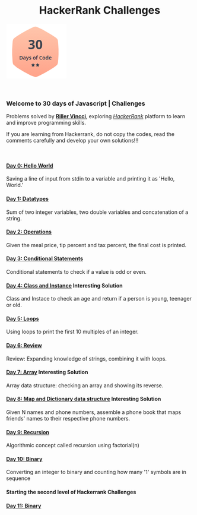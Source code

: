 # <h1 align="center"> HackerRank Challenges</align>

![](image.png)

<br />

### Welcome to 30 days of Javascript | Challenges

Problems solved by [**Riller Vincci**](https://www.hackerrank.com/rillervincci), exploring [_HackerRank_](https://www.hackerrank.com/) platform to learn and improve programming skills.

If you are learning from Hackerrank, do not copy the codes, read the comments carefully and develop your own solutions!!!

<br />

#### [Day 0: Hello World](day0.js)

Saving a line of input from stdin to a variable and printing it as 'Hello, World.'
</br>

#### [Day 1: Datatypes](day1.js)

Sum of two integer variables, two double variables and concatenation of a string.
</br>

#### [Day 2: Operations](day2.js)

Given the meal price, tip percent and tax percent, the final cost is printed.
</br>

#### [Day 3: Conditional Statements](day3.js)

Conditional statements to check if a value is odd or even.
</br>

#### [Day 4: Class and Instance](day4.js) **Interesting Solution**

Class and Instace to check an age and return if a person is young, teenager or old.

#### [Day 5: Loops](day5.js)

Using loops to print the first 10 multiples of an integer.
</br>

#### [Day 6: Review](day6.js)

Review: Expanding knowledge of strings, combining it with loops.
</br>

#### [Day 7: Array](day7.js) **Interesting Solution**

Array data structure: checking an array and showing its reverse.
</br>

#### [Day 8: Map and Dictionary data structure](day8.js) **Interesting Solution**

Given N names and phone numbers, assemble a phone book that maps friends' names to their respective phone numbers.

#### [Day 9: Recursion](day9.js)

Algorithmic concept called recursion using factorial(n)

#### [Day 10: Binary](day10.js)

Converting an integer to binary and counting how many '1' symbols are in sequence

#### Starting the second level of Hackerrank Challenges

#### [Day 11: Binary](day11.js)
